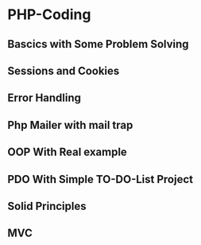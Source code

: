 # PHP-Coding
## Bascics with Some Problem Solving
## Sessions and Cookies
## Error Handling  
## Php Mailer with mail trap
## OOP With Real example
## PDO With Simple TO-DO-List Project
## Solid Principles 
## MVC 


